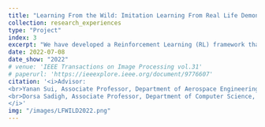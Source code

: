 ```yaml
---
title: "Learning From the Wild: Imitation Learning From Real Life Demonstrations"
collection: research_experiences
type: "Project"
index: 3
excerpt: "We have developed a Reinforcement Learning (RL) framework that empowers robots to <b>observe videos in real-life</b> rather than under specific scenes, execute actions, and acquire knowledge of human actions through <b>action imitation</b>. To enhance the framework's performance and generalization, we have introduced <b>domain adaptation</b> techniques to align the behavior of robots with that of humans during training. Additionally, the robustness of the RL framework has been improved by integrating <b>optical flow</b> methods to extract human actions, resulting in more effective and precise learning outcomes. This research contributes to the advancement of robotics, particularly in the context of real-world video analysis and human action imitation."
date: 2022-07-08
date_show: "2022"
# venue: 'IEEE Transactions on Image Processing vol.31'
# paperurl: 'https://ieeexplore.ieee.org/document/9776607'
citation: '<i>Advisor:
<br>Yanan Sui, Associate Professor, Department of Aerospace Engineering, THU
<br>Dorsa Sadigh, Associate Professor, Department of Computer Science, Stanford
</i>' 
img: "/images/LFWILD2022.png"
---
```


